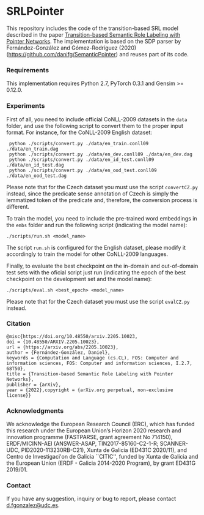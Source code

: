# SRLPointer
This repository includes the code of the transition-based SRL model described in the paper [Transition-based Semantic Role Labeling with Pointer Networks](URL). The implementation is based on the SDP parser by Fernández-González and Gómez-Rodríguez (2020) (https://github.com/danifg/SemanticPointer) and reuses part of its code.

### Requirements
This implementation requires Python 2.7, PyTorch 0.3.1 and Gensim >= 0.12.0.
  

### Experiments
First of all, you need to include official CoNLL-2009 datasets in the ``data`` folder, and use the following script to convert them to the proper input format. For instance, for the CoNLL-2009 English dataset:

     python ./scripts/convert.py ./data/en_train.conll09 ./data/en_train.dag
     python ./scripts/convert.py ./data/en_dev.conll09 ./data/en_dev.dag
     python ./scripts/convert.py ./data/en_id_test.conll09 ./data/en_id_test.dag
     python ./scripts/convert.py ./data/en_ood_test.conll09 ./data/en_ood_test.dag

Please note that for the Czech dataset you must use the script ``convertCZ.py`` instead, since the predicate sense annotation of Czech is simply the lemmatized token of the predicate and, therefore, the conversion process is different.

To train the model, you need to include the pre-trained word embeddings in the ``embs`` folder and run the following script (indicating the model name):

    ./scripts/run.sh <model_name>

The script ``run.sh`` is configured for the English dataset, please modify it accordingly to train the model for other CoNLL-2009 languages. 

Finally, to evaluate the best checkpoint on the in-domain and out-of-domain test sets with the oficial script just run (indicating the epoch of the best checkpoint on the development set and the model name):

    ./scripts/eval.sh <best_epoch> <model_name>
    
Please note that for the Czech dataset you must use the script ``evalCZ.py`` instead.


### Citation

	@misc{https://doi.org/10.48550/arxiv.2205.10023,
	doi = {10.48550/ARXIV.2205.10023},
	url = {https://arxiv.org/abs/2205.10023},
	author = {Fernández-González, Daniel},
	keywords = {Computation and Language (cs.CL), FOS: Computer and information sciences, FOS: Computer and information sciences, I.2.7, 68T50},
	title = {Transition-based Semantic Role Labeling with Pointer Networks},
	publisher = {arXiv},
	year = {2022},copyright = {arXiv.org perpetual, non-exclusive license}}
    
### Acknowledgments
We acknowledge the European Research Council (ERC), which has funded this research under the European Union’s Horizon 2020 research and innovation programme (FASTPARSE, grant agreement No 714150), ERDF/MICINN-AEI (ANSWER-ASAP, TIN2017-85160-C2-1-R; SCANNER-UDC, PID2020-113230RB-C21), Xunta de Galicia (ED431C 2020/11), and Centro de Investigaci\'on de Galicia ``CITIC'', funded by Xunta de Galicia and the European Union (ERDF - Galicia 2014-2020 Program), by grant ED431G 2019/01. 

### Contact
If you have any suggestion, inquiry or bug to report, please contact d.fgonzalez@udc.es.
